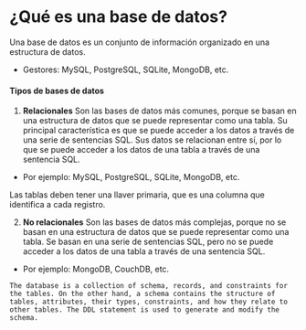 # **¿Qué es una base de datos?**

Una base de datos es un conjunto de información organizado en una estructura de datos.

- Gestores: MySQL, PostgreSQL, SQLite, MongoDB, etc.

#### **Tipos de bases de datos**
1. **Relacionales**
Son las bases de datos más comunes, porque se basan en una estructura de datos que se puede representar como una tabla.
Su principal característica es que se puede acceder a los datos a través de una serie de sentencias SQL.
Sus datos se relacionan entre sí, por lo que se puede acceder a los datos de una tabla a través de una sentencia SQL.
- Por ejemplo: MySQL, PostgreSQL, SQLite, MongoDB, etc.

Las tablas deben tener una llaver primaria, que es una columna que identifica a cada registro.

2. **No relacionales**
Son las bases de datos más complejas, porque no se basan en una estructura de datos que se puede representar como una tabla.
Se basan en una serie de sentencias SQL, pero no se puede acceder a los datos de una tabla a través de una sentencia SQL.
- Por ejemplo: MongoDB, CouchDB, etc.

```
The database is a collection of schema, records, and constraints for the tables. On the other hand, a schema contains the structure of tables, attributes, their types, constraints, and how they relate to other tables. The DDL statement is used to generate and modify the schema.
```
